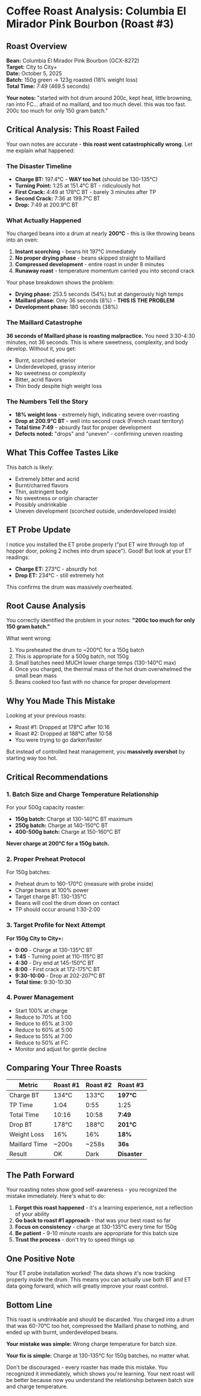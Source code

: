
# Coffee Roast Analysis: Columbia El Mirador Pink Bourbon (Roast #3)

## Roast Overview

**Bean:** Columbia El Mirador Pink Bourbon (GCX-8272)  
**Target:** City to City+  
**Date:** October 5, 2025  
**Batch:** 150g green → 123g roasted (18% weight loss)  
**Total Time:** 7:49 (469.5 seconds)

**Your notes:** "started with hot drum around 200c, kept heat, little browning, ran into FC... afraid of no maillard, and too much devel. this was too fast. 200c too much for only 150 gram batch."

## Critical Analysis: This Roast Failed

Your own notes are accurate - **this roast went catastrophically wrong**. Let me explain what happened:

### The Disaster Timeline

- **Charge BT:** 197.4°C - **WAY too hot** (should be 130-135°C)
- **Turning Point:** 1:25 at 151.4°C BT - ridiculously hot
- **First Crack:** 4:49 at 178°C BT - barely 3 minutes after TP
- **Second Crack:** 7:36 at 199.7°C BT
- **Drop:** 7:49 at 200.9°C BT

### What Actually Happened

You charged beans into a drum at nearly **200°C** - this is like throwing beans into an oven:

1. **Instant scorching** - beans hit 197°C immediately
2. **No proper drying phase** - beans skipped straight to Maillard
3. **Compressed development** - entire roast in under 8 minutes
4. **Runaway roast** - temperature momentum carried you into second crack

Your phase breakdown shows the problem:
- **Drying phase:** 253.5 seconds (54%) but at dangerously high temps
- **Maillard phase:** Only 36 seconds (8%) - **THIS IS THE PROBLEM**
- **Development phase:** 180 seconds (38%)

### The Maillard Catastrophe

**36 seconds of Maillard phase is roasting malpractice.** You need 3:30-4:30 minutes, not 36 seconds. This is where sweetness, complexity, and body develop. Without it, you get:

- Burnt, scorched exterior
- Underdeveloped, grassy interior
- No sweetness or complexity
- Bitter, acrid flavors
- Thin body despite high weight loss

### The Numbers Tell the Story

- **18% weight loss** - extremely high, indicating severe over-roasting
- **Drop at 200.9°C BT** - well into second crack (French roast territory)
- **Total time 7:49** - absurdly fast for proper development
- **Defects noted:** "drops" and "uneven" - confirming uneven roasting

## What This Coffee Tastes Like

This batch is likely:
- Extremely bitter and acrid
- Burnt/charred flavors
- Thin, astringent body
- No sweetness or origin character
- Possibly undrinkable
- Uneven development (scorched outside, underdeveloped inside)

## ET Probe Update

I notice you installed the ET probe properly ("put ET wire through top of hopper door, poking 2 inches into drum space"). Good! But look at your ET readings:

- **Charge ET:** 273°C - absurdly hot
- **Drop ET:** 234°C - still extremely hot

This confirms the drum was massively overheated.

## Root Cause Analysis

You correctly identified the problem in your notes: **"200c too much for only 150 gram batch."**

What went wrong:
1. You preheated the drum to ~200°C for a 150g batch
2. This is appropriate for a 500g batch, not 150g
3. Small batches need MUCH lower charge temps (130-140°C max)
4. Once you charged, the thermal mass of the hot drum overwhelmed the small bean mass
5. Beans cooked too fast with no chance for proper development

## Why You Made This Mistake

Looking at your previous roasts:
- Roast #1: Dropped at 178°C after 10:16
- Roast #2: Dropped at 188°C after 10:58
- You were trying to go darker/faster

But instead of controlled heat management, you **massively overshot** by starting way too hot.

## Critical Recommendations

### 1. **Batch Size and Charge Temperature Relationship**

For your 500g capacity roaster:
- **150g batch:** Charge at 130-140°C BT maximum
- **250g batch:** Charge at 140-150°C BT
- **400-500g batch:** Charge at 150-160°C BT

**Never charge at 200°C for a 150g batch.**

### 2. **Proper Preheat Protocol**

For 150g batches:
- Preheat drum to 160-170°C (measure with probe inside)
- Charge beans at 100% power
- Target charge BT: 130-135°C
- Beans will cool the drum down on contact
- TP should occur around 1:30-2:00

### 3. **Target Profile for Next Attempt**

**For 150g City to City+:**
- **0:00** - Charge at 130-135°C BT
- **1:45** - Turning point at 110-115°C BT
- **4:30** - Dry end at 145-150°C BT
- **8:00** - First crack at 172-175°C BT
- **9:30-10:00** - Drop at 202-207°C BT
- **Total time:** 9:30-10:30

### 4. **Power Management**

- Start 100% at charge
- Reduce to 70% at 1:00
- Reduce to 65% at 3:00
- Reduce to 60% at 5:00
- Reduce to 55% at 7:00
- Reduce to 50% at FC
- Monitor and adjust for gentle decline

## Comparing Your Three Roasts

| Metric | Roast #1 | Roast #2 | Roast #3 |
|--------|----------|----------|----------|
| Charge BT | 134°C | 133°C | **197°C** |
| TP Time | 1:04 | 0:55 | 1:25 |
| Total Time | 10:16 | 10:58 | **7:49** |
| Drop BT | 178°C | 188°C | **201°C** |
| Weight Loss | 16% | 16% | **18%** |
| Maillard Time | ~200s | ~258s | **36s** |
| Result | OK | Dark | **Disaster** |

## The Path Forward

Your roasting notes show good self-awareness - you recognized the mistake immediately. Here's what to do:

1. **Forget this roast happened** - it's a learning experience, not a reflection of your ability
2. **Go back to roast #1 approach** - that was your best roast so far
3. **Focus on consistency** - charge at 130-135°C every time for 150g
4. **Be patient** - 9-10 minute roasts are appropriate for this batch size
5. **Trust the process** - don't try to speed things up

## One Positive Note

Your ET probe installation worked! The data shows it's now tracking properly inside the drum. This means you can actually use both BT and ET data going forward, which will greatly improve your roast control.

## Bottom Line

This roast is undrinkable and should be discarded. You charged into a drum that was 60-70°C too hot, compressed the Maillard phase to nothing, and ended up with burnt, underdeveloped beans. 

**Your mistake was simple:** Wrong charge temperature for batch size.

**Your fix is simple:** Charge at 130-135°C for 150g batches, no matter what.

Don't be discouraged - every roaster has made this mistake. You recognized it immediately, which shows you're learning. Your next roast will be better because now you understand the relationship between batch size and charge temperature.

